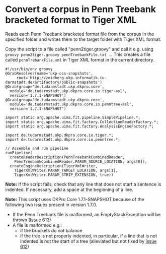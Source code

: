 <h1>Convert a corpus in Penn Treebank bracketed format to Tiger XML</h1>

Reads each Penn Treebank bracketed format file from the corpus in the specified folder and writes them to the target folder with Tiger XML format.

Copy the script to a file called "penn2tiger.groovy" and call it e.g. using `groovy penn2tiger.groovy pennTreebankFile.txt .`. This creates a file called `pennTrebankFile.xml` in Tiger XML format in the current directory.

```
#!/usr/bin/env groovy
@GrabResolver(name='ukp-oss-snapshots',
     root='http://zoidberg.ukp.informatik.tu-darmstadt.de/artifactory/public-snapshots')
@Grab(group='de.tudarmstadt.ukp.dkpro.core', 
  module='de.tudarmstadt.ukp.dkpro.core.io.tiger-asl', 
  version='1.7.1-SNAPSHOT')
@Grab(group='de.tudarmstadt.ukp.dkpro.core', 
  module='de.tudarmstadt.ukp.dkpro.core.io.penntree-asl', 
  version='1.7.1-SNAPSHOT')
 
import static org.apache.uima.fit.pipeline.SimplePipeline.*;
import static org.apache.uima.fit.factory.CollectionReaderFactory.*;
import static org.apache.uima.fit.factory.AnalysisEngineFactory.*;

import de.tudarmstadt.ukp.dkpro.core.io.tiger.*;
import de.tudarmstadt.ukp.dkpro.core.io.penntree.*;
 
// Assemble and run pipeline
runPipeline(
  createReaderDescription(PennTreebankCombinedReader,
    PennTreebankCombinedReader.PARAM_SOURCE_LOCATION, args[0]),
  createEngineDescription(TigerXmlWriter,
    TigerXmlWriter.PARAM_TARGET_LOCATION, args[1],
    TigerXmlWriter.PARAM_STRIP_EXTENSION, true))
```

**Note:** If the script fails, check that any line that does not start a sentence is indented. If necessary, add a space at the beginning of a line.

**Note:** This script uses DKPro Core 1.7.1-SNAPSHOT because of the following two issues present in version 1.7.0.

  * If the Penn Treebank file is malformed, an EmptyStackException will be thrown ([Issue 613](https://code.google.com/p/dkpro-core-asl/issues/detail?id=613))
  * A file is malformed e.g.:
    * if the brackets do not balance
    * if the tree is not properly indented, in particular, if a line that is not indented is not the start of a tree (alleviated but not fixed by [Issue 612](https://code.google.com/p/dkpro-core-asl/issues/detail?id=612))